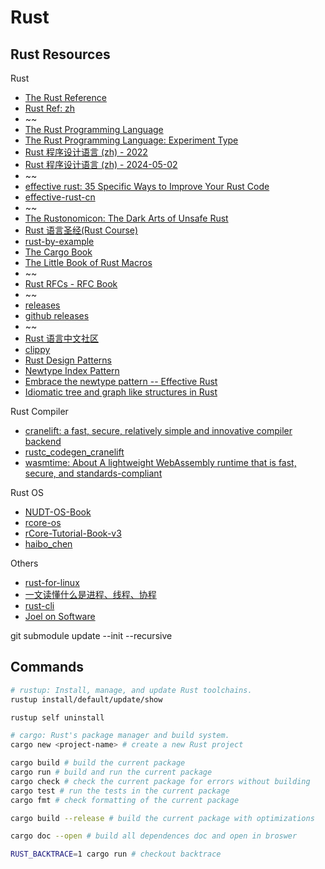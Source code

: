 # Rust

## Rust Resources

Rust

- [The Rust Reference](https://doc.rust-lang.org/reference/)
- [Rust Ref: zh](https://rustwiki.org/zh-CN/reference/)
- ~~
- [The Rust Programming Language](https://doc.rust-lang.org/stable/book/)
- [The Rust Programming Language: Experiment Type](https://rust-book.cs.brown.edu/)
- [Rust 程序设计语言 (zh) - 2022](https://rustwiki.org/zh-CN/book/title-page.html)
- [Rust 程序设计语言 (zh) - 2024-05-02 ](https://kaisery.github.io/trpl-zh-cn/)
- ~~
- [effective rust: 35 Specific Ways to Improve Your Rust Code](https://effective-rust.com/)
- [effective-rust-cn](https://rustx-labs.github.io/effective-rust-cn/)
- ~~
- [The Rustonomicon: The Dark Arts of Unsafe Rust](https://doc.rust-lang.org/stable/nomicon/)
- [Rust 语言圣经(Rust Course)](https://course.rs/about-book.html)
- [rust-by-example](https://doc.rust-lang.org/rust-by-example/)
- [The Cargo Book](https://doc.rust-lang.org/cargo/index.html)
- [The Little Book of Rust Macros](https://veykril.github.io/tlborm/introduction.html)
- ~~
- [Rust RFCs - RFC Book](https://rust-lang.github.io/rfcs/introduction.html)
- ~~
- [releases](https://releases.rs/)
- [github releases](https://github.com/rust-lang/rust/releases)
- ~~
- [Rust 语言中文社区](https://rustcc.cn/)
- [clippy](https://doc.rust-lang.org/clippy/index.html)
- [Rust Design Patterns](https://rust-unofficial.github.io/patterns/)
- [Newtype Index Pattern](https://matklad.github.io/2018/06/04/newtype-index-pattern.html)
- [Embrace the newtype pattern -- Effective Rust](https://www.lurklurk.org/effective-rust/newtype.html)
- [Idiomatic tree and graph like structures in Rust](https://rust-leipzig.github.io/architecture/2016/12/20/idiomatic-trees-in-rust/)

Rust Compiler

- [cranelift: a fast, secure, relatively simple and innovative compiler backend](https://cranelift.dev/)
- [rustc_codegen_cranelift](https://github.com/rust-lang/rustc_codegen_cranelift/)
- [wasmtime: About
  A lightweight WebAssembly runtime that is fast, secure, and standards-compliant](https://github.com/bytecodealliance/wasmtime/)

Rust OS

- [NUDT-OS-Book](https://flying-rind.github.io/mini-Rust-os/)
- [rcore-os](https://github.com/rcore-os)
- [rCore-Tutorial-Book-v3](https://rcore-os.cn/rCore-Tutorial-Book-v3/chapter0/5setup-devel-env.html)
- [haibo_chen](https://ipads.se.sjtu.edu.cn/pub/members/haibo_chen)

Others

- [rust-for-linux](https://rust-for-linux.com/)
- [一文读懂什么是进程、线程、协程](https://www.cnblogs.com/Survivalist/p/11527949.html)
- [rust-cli](https://rust-cli.github.io/book/index.html)
- [Joel on Software](https://www.joelonsoftware.com/)

git submodule update --init --recursive

## Commands

```bash
# rustup: Install, manage, and update Rust toolchains.
rustup install/default/update/show

rustup self uninstall

# cargo: Rust's package manager and build system.
cargo new <project-name> # create a new Rust project

cargo build # build the current package
cargo run # build and run the current package
cargo check # check the current package for errors without building
cargo test # run the tests in the current package
cargo fmt # check formatting of the current package

cargo build --release # build the current package with optimizations

cargo doc --open # build all dependences doc and open in broswer

RUST_BACKTRACE=1 cargo run # checkout backtrace

```
